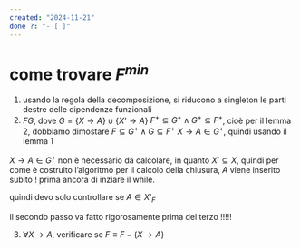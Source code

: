 ```yaml
---
created: "2024-11-21"
done ?: "- [ ]"
---
```

# come trovare $F^{min}$
1. usando la regola della decomposizione, si riducono a singleton le parti destre delle dipendenze funzionali
2. $F G$, dove $G = \{X \to A\} \cup \{X’ \to A\}$
 $F^+ \subseteq G^+ \land G^+ \subseteq F^+$, cioè per il lemma 2, dobbiamo dimostare $F \subseteq G^+ \land G \subseteq F^+$
$X \to A \in G^+$, quindi usando il lemma 1 

$X \to A \in G^+$ non è necessario da calcolare, in quanto $X’ \subseteq X$, quindi per come è costruito l’algoritmo per il calcolo della chiusura, $A$ viene inserito subito ! prima ancora di inziare il while.

quindi devo solo controllare se $A \in X’_F$

il secondo passo va fatto rigorosamente prima del terzo !!!!!

3. $\forall  X \to A$, verificare se $F \equiv F - \{X \to A\}$
